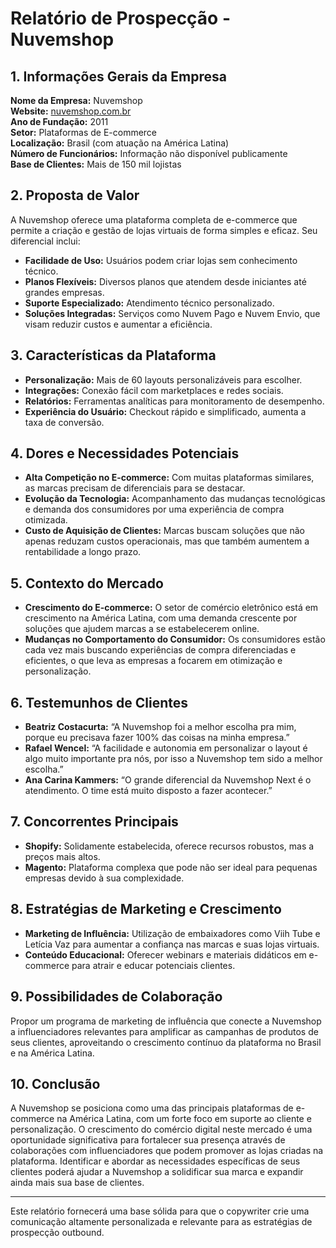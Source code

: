 # Relatório de Prospecção - Nuvemshop

## 1. Informações Gerais da Empresa
**Nome da Empresa:** Nuvemshop  
**Website:** [nuvemshop.com.br](https://www.nuvemshop.com.br)  
**Ano de Fundação:** 2011  
**Setor:** Plataformas de E-commerce  
**Localização:** Brasil (com atuação na América Latina)  
**Número de Funcionários:** Informação não disponível publicamente  
**Base de Clientes:** Mais de 150 mil lojistas  

## 2. Proposta de Valor
A Nuvemshop oferece uma plataforma completa de e-commerce que permite a criação e gestão de lojas virtuais de forma simples e eficaz. Seu diferencial inclui:
- **Facilidade de Uso:** Usuários podem criar lojas sem conhecimento técnico.
- **Planos Flexíveis:** Diversos planos que atendem desde iniciantes até grandes empresas.
- **Suporte Especializado:** Atendimento técnico personalizado.
- **Soluções Integradas:** Serviços como Nuvem Pago e Nuvem Envio, que visam reduzir custos e aumentar a eficiência.

## 3. Características da Plataforma
- **Personalização:** Mais de 60 layouts personalizáveis para escolher.
- **Integrações:** Conexão fácil com marketplaces e redes sociais.
- **Relatórios:** Ferramentas analíticas para monitoramento de desempenho.
- **Experiência do Usuário:** Checkout rápido e simplificado, aumenta a taxa de conversão.

## 4. Dores e Necessidades Potenciais
- **Alta Competição no E-commerce:** Com muitas plataformas similares, as marcas precisam de diferenciais para se destacar.
- **Evolução da Tecnologia:** Acompanhamento das mudanças tecnológicas e demanda dos consumidores por uma experiência de compra otimizada.
- **Custo de Aquisição de Clientes:** Marcas buscam soluções que não apenas reduzam custos operacionais, mas que também aumentem a rentabilidade a longo prazo.

## 5. Contexto do Mercado
- **Crescimento do E-commerce:** O setor de comércio eletrônico está em crescimento na América Latina, com uma demanda crescente por soluções que ajudem marcas a se estabelecerem online.
- **Mudanças no Comportamento do Consumidor:** Os consumidores estão cada vez mais buscando experiências de compra diferenciadas e eficientes, o que leva as empresas a focarem em otimização e personalização.

## 6. Testemunhos de Clientes
- **Beatriz Costacurta:** “A Nuvemshop foi a melhor escolha pra mim, porque eu precisava fazer 100% das coisas na minha empresa.”
- **Rafael Wencel:** “A facilidade e autonomia em personalizar o layout é algo muito importante pra nós, por isso a Nuvemshop tem sido a melhor escolha.”
- **Ana Carina Kammers:** “O grande diferencial da Nuvemshop Next é o atendimento. O time está muito disposto a fazer acontecer.”

## 7. Concorrentes Principais
- **Shopify:** Solidamente estabelecida, oferece recursos robustos, mas a preços mais altos.
- **Magento:** Plataforma complexa que pode não ser ideal para pequenas empresas devido à sua complexidade.
  
## 8. Estratégias de Marketing e Crescimento
- **Marketing de Influência:** Utilização de embaixadores como Viih Tube e Letícia Vaz para aumentar a confiança nas marcas e suas lojas virtuais.
- **Conteúdo Educacional:** Oferecer webinars e materiais didáticos em e-commerce para atrair e educar potenciais clientes.

## 9. Possibilidades de Colaboração
Propor um programa de marketing de influência que conecte a Nuvemshop a influenciadores relevantes para amplificar as campanhas de produtos de seus clientes, aproveitando o crescimento contínuo da plataforma no Brasil e na América Latina.

## 10. Conclusão
A Nuvemshop se posiciona como uma das principais plataformas de e-commerce na América Latina, com um forte foco em suporte ao cliente e personalização. O crescimento do comércio digital neste mercado é uma oportunidade significativa para fortalecer sua presença através de colaborações com influenciadores que podem promover as lojas criadas na plataforma. Identificar e abordar as necessidades específicas de seus clientes poderá ajudar a Nuvemshop a solidificar sua marca e expandir ainda mais sua base de clientes. 

---

Este relatório fornecerá uma base sólida para que o copywriter crie uma comunicação altamente personalizada e relevante para as estratégias de prospecção outbound.